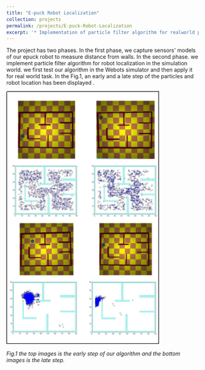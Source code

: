 ```yaml
---
title: "E-puck Robot Localization"
collection: projects
permalink: /projects/E-puck-Robot-Localization
excerpt: '* Implementation of particle filter algorithm for realworld problem of E-puck robot localization.'
---
```

The project has two phases. In the first phase, we capture sensors' models of our epuck robot to measure distance from walls. In the second phase. we implement particle filter algorithm for robot localization in the simulation world. we first test our algorithm in the Webots simulator and then apply it for real world task. In the Fig.1, an early and a late step of the particles and robot location has been displayed .

<img src="../images/e-puck.png" width="400">

*Fig.1 the top images is the early step of our algorithm and the bottom images is the late step.*